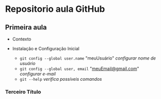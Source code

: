 # Repositorio aula GitHub

## Primeira aula
- Contexto 

- Instalação e Configuração Inicial
    - `git config --global user.name` "meuUsuário" *configurar nome de usuário*
    - `git config --global user, email` "meuEmail@gmail.com" _configurar e-mail_
    - `git --help` _verifica possíveis comandos_

### Terceiro Título